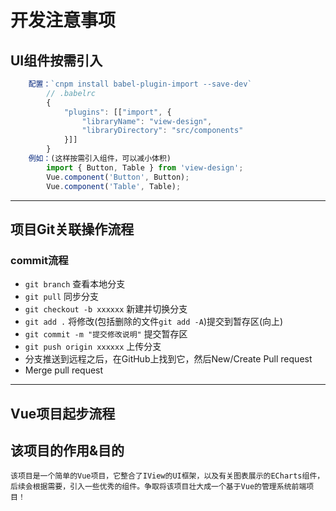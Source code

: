 # 开发注意事项
## UI组件按需引入
```javascript
    配置：`cnpm install babel-plugin-import --save-dev`
        // .babelrc
        {
            "plugins": [["import", {
                "libraryName": "view-design",
                "libraryDirectory": "src/components"
            }]]
        }
    例如：(这样按需引入组件，可以减小体积)
        import { Button, Table } from 'view-design';
        Vue.component('Button', Button);
        Vue.component('Table', Table);
```
-----
## 项目Git关联操作流程
### commit流程
- `git branch` 查看本地分支
- `git pull` 同步分支
- `git checkout -b xxxxxx` 新建并切换分支
- `git add .` 将修改(包括删除的文件`git add -A`)提交到暂存区(向上)
- `git commit -m "提交修改说明"` 提交暂存区
- `git push origin xxxxxx` 上传分支
- 分支推送到远程之后，在GitHub上找到它，然后New/Create Pull request
- Merge pull request

-----
## Vue项目起步流程

## 该项目的作用&目的
    该项目是一个简单的Vue项目，它整合了IView的UI框架，以及有关图表展示的ECharts组件，后续会根据需要，引入一些优秀的组件。争取将该项目壮大成一个基于Vue的管理系统前端项目！